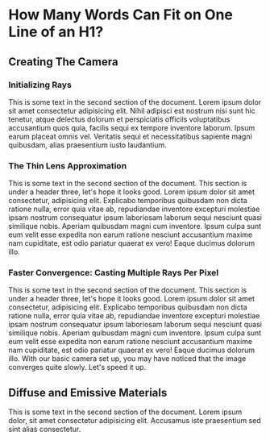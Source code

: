 # How Many Words Can Fit on One Line of an H1?
## Creating The Camera
### Initializing Rays
This is some text in the second section of the document. Lorem ipsum dolor sit amet consectetur adipisicing elit. Nihil adipisci est nostrum nisi sunt hic tenetur, atque delectus dolorum et perspiciatis officiis voluptatibus accusantium quos quia, facilis sequi ex tempore inventore laborum. Ipsum earum placeat omnis vel. Veritatis sequi et necessitatibus sapiente magni quibusdam, alias praesentium iusto laudantium.
### The Thin Lens Approximation
This is some text in the second section of the document. This section is under a header three, let's hope it looks good. Lorem ipsum dolor sit amet consectetur, adipisicing elit. Explicabo temporibus quibusdam non dicta ratione nulla, error quia vitae ab, repudiandae inventore excepturi molestiae ipsam nostrum consequatur ipsum laboriosam laborum sequi nesciunt quasi similique nobis. Aperiam quibusdam magni cum inventore. Ipsum culpa sunt eum velit esse expedita non earum ratione nesciunt accusantium maxime nam cupiditate, est odio pariatur quaerat ex vero! Eaque ducimus dolorum illo.
### Faster Convergence: Casting Multiple Rays Per Pixel
This is some text in the second section of the document. This section is under a header three, let's hope it looks good. Lorem ipsum dolor sit amet consectetur, adipisicing elit. Explicabo temporibus quibusdam non dicta ratione nulla, error quia vitae ab, repudiandae inventore excepturi molestiae ipsam nostrum consequatur ipsum laboriosam laborum sequi nesciunt quasi similique nobis. Aperiam quibusdam magni cum inventore. Ipsum culpa sunt eum velit esse expedita non earum ratione nesciunt accusantium maxime nam cupiditate, est odio pariatur quaerat ex vero! Eaque ducimus dolorum illo. With our basic camera set up, you may have noticed that the image converges quite slowly. Let's speed it up.
## Diffuse and Emissive Materials
This is some text in the second section of the document. Lorem ipsum dolor, sit amet consectetur adipisicing elit. Accusamus iste praesentium sed sint alias consectetur.

